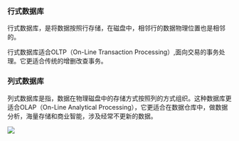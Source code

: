 ### 行式数据库

行式数据库，是将数据按照行存储，在磁盘中，相邻行的数据物理位置也是相邻的。

行式数据库适合OLTP（On-Line Transaction Processing）,面向交易的事务处理。它更适合传统的增删改查事务。

### 列式数据库

列式数据库是指，数据在物理磁盘中的存储方式按照列的方式组织。这种数据库更适合OLAP（On-Line Analytical Processing），它更适合在数据仓库中，做数据分析，海量存储和商业智能，涉及经常不更新的数据。

![](F:\mdimage\微信截图_20191111184735.png)

